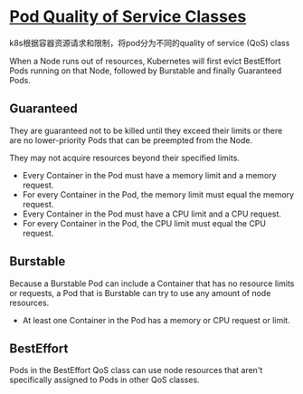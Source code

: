 # [Pod Quality of Service Classes](https://kubernetes.io/docs/concepts/workloads/pods/pod-qos/)

k8s根据容器资源请求和限制，将pod分为不同的quality of service (QoS) class

When a Node runs out of resources, Kubernetes will first evict BestEffort Pods running on that Node, followed by Burstable and finally Guaranteed Pods.

## Guaranteed

They are guaranteed not to be killed until they exceed their limits or there are no lower-priority Pods that can be preempted from the Node.

They may not acquire resources beyond their specified limits.

- Every Container in the Pod must have a memory limit and a memory request.
- For every Container in the Pod, the memory limit must equal the memory request.
- Every Container in the Pod must have a CPU limit and a CPU request.
- For every Container in the Pod, the CPU limit must equal the CPU request.

## Burstable

Because a Burstable Pod can include a Container that has no resource limits or requests, a Pod that is Burstable can try to use any amount of node resources.

- At least one Container in the Pod has a memory or CPU request or limit.

## BestEffort

Pods in the BestEffort QoS class can use node resources that aren't specifically assigned to Pods in other QoS classes.
